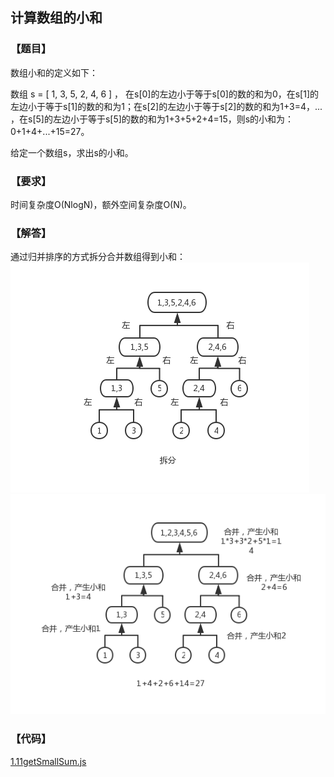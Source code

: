 ## 计算数组的小和

### 【题目】
数组小和的定义如下：

数组 s = [ 1, 3, 5, 2, 4, 6 ] ， 在s[0]的左边小于等于s[0]的数的和为0，在s[1]的左边小于等于s[1]的数的和为1；在s[2]的左边小于等于s[2]的数的和为1+3=4，... ，在s[5]的左边小于等于s[5]的数的和为1+3+5+2+4=15，则s的小和为：0+1+4+...+15=27。

给定一个数组s，求出s的小和。

### 【要求】
时间复杂度O(NlogN)，额外空间复杂度O(N)。

### 【解答】
通过归并排序的方式拆分合并数组得到小和：
![1.11getSmallSum.png](../img/1.11getSmallSum-1.png)
![1.11getSmallSum.png](../img/1.11getSmallSum-2.png)

### 【代码】
[1.11getSmallSum.js](../codes/1.11getSmallSum.js)